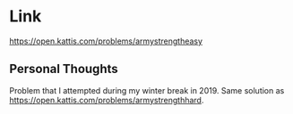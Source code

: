 # Link

https://open.kattis.com/problems/armystrengtheasy

## Personal Thoughts

Problem that I attempted during my winter break in 2019. Same solution as https://open.kattis.com/problems/armystrengthhard.


